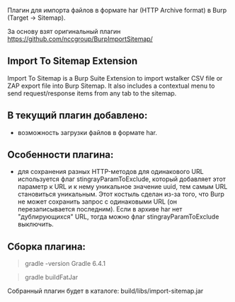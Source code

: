 Плагин для импорта файлов в формате har (HTTP Archive format) в Burp (Target -> Sitemap).

За основу взят оригинальный плагин https://github.com/nccgroup/BurpImportSitemap/

## Import To Sitemap Extension

Import To Sitemap is a Burp Suite Extension to import wstalker CSV file or ZAP export file into Burp Sitemap. It also includes a contextual menu to send request/response items from any tab to the sitemap.



## В текущий плагин добавлено:
- возможность загрузки файлов в формате har.

## Особенности плагина:
- для сохранения разных HTTP-методов для одинакового URL используется флаг stingrayParamToExclude,
который добавляет этот параметр к URL и к нему уникальное значение uuid, тем самым URL становиться уникальным.
Этот костыль сделан из-за того, что Burp не может сохранить запрос с одинаковыми URL (он перезаписывается последним).
Если в архиве har нет "дублирующихся" URL, тогда можно флаг stingrayParamToExclude выключить.

## Сборка плагина:
> gradle -version
Gradle 6.4.1

> gradle buildFatJar

Собранный плагин будет в каталоге: build/libs/import-sitemap.jar



